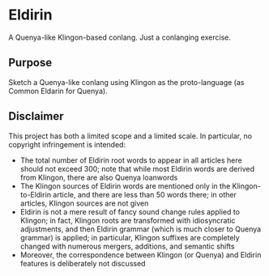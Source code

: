 # Eldirin

A Quenya-like Klingon-based conlang. Just a conlanging exercise.

## Purpose

Sketch a Quenya-like conlang using Klingon as the proto-language (as Common Eldarin for Quenya).

## Disclaimer

This project has both a limited scope and a limited scale. In particular, no copyright infringement is intended:

+ The total number of Eldirin root words to appear in all articles here should not exceed 300; note that while most Eldirin words are derived from Klingon, there are also Quenya loanwords
+ The Klingon sources of Eldirin words are mentioned only in the Klingon-to-Eldirin article, and there are less than 50 words there; in other articles, Klingon sources are not given
+ Eldirin is not a mere result of fancy sound change rules applied to Klingon; in fact, Klingon roots are transformed with idiosyncratic adjustments, and then Eldirin grammar (which is much closer to Quenya grammar) is applied; in particular, Klingon suffixes are completely changed with numerous mergers, additions, and semantic shifts
+ Moreover, the correspondence between Klingon (or Quenya) and Eldirin features is deliberately not discussed

